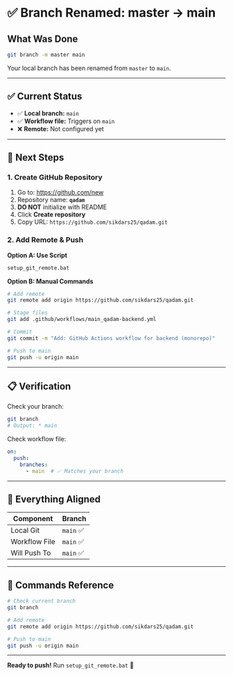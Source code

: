 # ✅ Branch Renamed: master → main

## What Was Done

```bash
git branch -m master main
```

Your local branch has been renamed from `master` to `main`.

---

## ✅ Current Status

- ✅ **Local branch:** `main`
- ✅ **Workflow file:** Triggers on `main`
- ❌ **Remote:** Not configured yet

---

## 🚀 Next Steps

### 1. Create GitHub Repository

1. Go to: https://github.com/new
2. Repository name: **`qadam`**
3. **DO NOT** initialize with README
4. Click **Create repository**
5. Copy URL: `https://github.com/sikdars25/qadam.git`

### 2. Add Remote & Push

**Option A: Use Script**
```bash
setup_git_remote.bat
```

**Option B: Manual Commands**
```bash
# Add remote
git remote add origin https://github.com/sikdars25/qadam.git

# Stage files
git add .github/workflows/main_qadam-backend.yml

# Commit
git commit -m "Add: GitHub Actions workflow for backend (monorepo)"

# Push to main
git push -u origin main
```

---

## 📋 Verification

Check your branch:
```bash
git branch
# Output: * main
```

Check workflow file:
```yaml
on:
  push:
    branches:
      - main  # ✅ Matches your branch
```

---

## 🎯 Everything Aligned

| Component | Branch |
|-----------|--------|
| Local Git | `main` ✅ |
| Workflow File | `main` ✅ |
| Will Push To | `main` ✅ |

---

## 📝 Commands Reference

```bash
# Check current branch
git branch

# Add remote
git remote add origin https://github.com/sikdars25/qadam.git

# Push to main
git push -u origin main
```

---

**Ready to push!** Run `setup_git_remote.bat` 🚀
